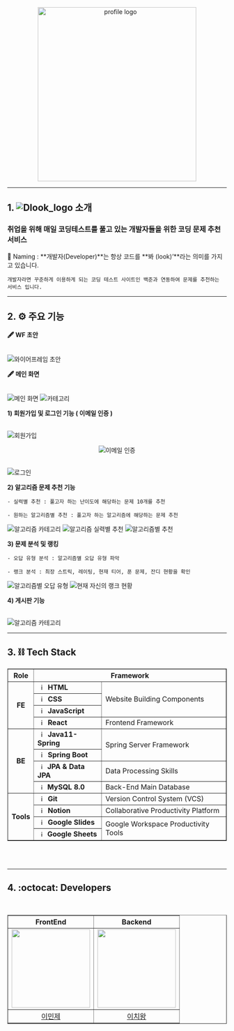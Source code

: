 <div align="center">
    <img src="./Assets/img/Dlook_image.png" width = 85% height=400vh alt="profile logo">
</div>

------------------------------------------

## 1. ![Dlook_logo](./Assets/img/Dlook_logo.png) 소개

  ### **취업을 위해 매일 코딩테스트를 풀고 있는 개발자들을 위한 코딩 문제 추천 서비스**

  🌊 Naming : **개발자(Developer)**는 항상 코드를 **봐 (look)’**라는 의미를 가지고 있습니다.
  
    개발자라면 꾸준하게 이용하게 되는 코딩 테스트 사이트인 백준과 연동하여 문제를 추천하는 서비스 입니다.

------------------------------------------------------

## 2. ⚙️ 주요 기능

**🖋 WF 초안** <br/><br/>

  ![와이어프레임 초안](./Assets/img/Dlook_wireframe.png)


**🖋 메인 화면** <br/><br/>

  ![메인 화면](./Assets/img/Dlook_main.png)
  ![카테고리](./Assets/img/Dlook_category.png)


**1) 회원가입 및 로그인 기능 ( 이메일 인증 )** <br/><br/>
  
  ![회원가입](./Assets/img/Dlook_login.png)

  <div align="center">
    <img src="./Assets/img/Dlook_email.png" alt="이메일 인증">
  </div><br/>

  ![로그인](./Assets/img/Dlook_join.png)


**2) 알고리즘 문제 추천 기능**

    - 실력별 추천 : 풀고자 하는 난이도에 해당하는 문제 10개를 추천

    - 원하는 알고리즘별 추천 : 풀고자 하는 알고리즘에 해당하는 문제 추천

  ![알고리즘 카테고리](./Assets/img/Dlook_algorithm_category.png)
  ![알고리즘 실력별 추천](./Assets/img/Dlook_algorithm_level.png)
  ![알고리즘별 추천](./Assets/img/Dlook_algorithm.png)


**3) 문제 분석 및 랭킹**

    - 오답 유형 분석 : 알고리즘별 오답 유형 파악

    - 랭크 분석 : 최장 스트릭, 레이팅, 현재 티어, 푼 문제, 잔디 현황을 확인

  ![알고리즘별 오답 유형](./Assets/img/Dlook_algorithm_analyze.png)
  ![현재 자신의 랭크 현황](./Assets/img/Dlook_rank_analyze.png)


**4) 게시판 기능** <br/><br/>

  ![알고리즘 카테고리](./Assets/img/Dlook_boards.png)

------------------------------------------------------

## 3. ⛓ Tech Stack

<div align="center">
    <table border=""4>
        <th align="center">Role</th>
        <th style="text-align : center;" colspan="2">Framework</th>
        <!-- FrontEnd Stack -->
        <tr>
            <td rowspan="4" align="center"><b>FE</td>
            <td><img src="https://github.com/noxknow/Java_study/assets/122594223/60b9eb2f-a59b-4c2f-9cfd-cbf70ded94a8" width="15px" alt="_icon" />&nbsp;&nbsp;<b>HTML</td>
            <td rowspan="3">Website Building Components</td>
        </tr>
        <tr>
            <td><img src="https://github.com/noxknow/Java_study/assets/122594223/15e86c4f-497f-417c-93b3-df11584f5790" width="15px" alt="_icon" />&nbsp;&nbsp;<b>CSS</td>
        </tr>
        <tr>
            <td><img src="https://github.com/noxknow/Java_study/assets/122594223/c9876d0b-0488-47f4-ade4-2bf81aa0c688" width="15px" alt="_icon"/>&nbsp;&nbsp;<b>JavaScript</b></td>
        </tr>
        <tr>
            <td><img src="https://github.com/noxknow/Java_study/assets/122594223/25191325-930f-4e5e-a91d-fcbdc7214f9f" width="15px" alt="_icon" />&nbsp;&nbsp;<b>React</b></td>
            <td>Frontend Framework</tdi>
        </tr>
        <!-- Backend Stack -->
        <tr>
            <td rowspan="4" align="center"><b>BE</td>
            <td><img src="https://user-images.githubusercontent.com/112257466/209075018-0a1f7f14-a910-4d16-a4e4-51929b99e1ae.png" width="15px" alt="_icon" />&nbsp;&nbsp;<b>Java11-Spring</td>
            <td rowspan="2">Spring Server Framework</td>
        </tr>
        <tr>
            <td><img src="https://user-images.githubusercontent.com/112257466/209075280-78be8487-7d6a-485c-92a8-d6677f0caab9.png" width="15px" alt="_icon" />&nbsp;&nbsp;<b>Spring Boot</td>
            <tr>
            <td><img src="https://user-images.githubusercontent.com/112257466/209076523-777fe02a-455f-48a0-a4b1-aeb9fff17b10.png" width="14px" alt="_icon" />&nbsp;&nbsp;<b>JPA & Data JPA</td>
            <td rowspan=1>Data Processing Skills</td>
        </tr>
        <tr>
            <td><img src="https://user-images.githubusercontent.com/112257466/209078356-d9120e3d-9498-4ee4-a38d-139a263910f4.png" width="14px" alt="_icon" />&nbsp;&nbsp;<b>MySQL 8.0</td>
            <td>Back-End Main Database</td>
        </tr>     
        <!-- Tools --> 
        <tr>
            <td rowspan="4" align="center"><b>Tools</td>
            <td><img src="https://github.com/noxknow/Java_study/assets/122594223/11e27614-1338-4963-8630-44b8dbd4b6a4" width="15px" alt="_icon" />&nbsp;&nbsp;<b>Git</td>
            <td>Version Control System (VCS)</td>
        </tr>
        <tr>
            <td><img src="https://github.com/noxknow/Java_study/assets/122594223/b2883ee7-9efe-46d0-ac19-be48846c61e7" width="15px" alt="_icon" />&nbsp;&nbsp;<b>Notion</td>
            <td>Collaborative Productivity Platform</td>
        </tr>
        <tr>
            <td><img src="https://github.com/noxknow/Java_study/assets/122594223/0b33547c-2a94-40c8-893e-81eff4627055" width="15px" alt="_icon" />&nbsp;&nbsp;<b>Google Slides</td>
            <td rowspan="2">Google Workspace Productivity Tools</td>
            <tr>
            <td><img src="https://github.com/noxknow/Java_study/assets/122594223/0aec4756-4dd2-43a4-904c-69f92dae8b72" width="14px" alt="_icon" />&nbsp;&nbsp;<b>Google Sheets</td>
        </tr>
    </table>
</div>
<br/><br/>

------------------------------------------------------

## 4. :octocat: Developers

<br/>
<div align="center">
    <table border="" width="50%">
        <tr>
            <th style="text-align : center;">FrontEnd</th>
            <th style="text-align : center;">Backend</th>
        </tr>
        <tr>
            <td align="center"><a href="https://github.com/OlMinJe"><img src="https://avatars.githubusercontent.com/u/118544134?v=4" width="180px;" style="vertical-align:top" alt=""></td>
            <td align="center"><a href="https://github.com/noxknow"><img src="https://avatars.githubusercontent.com/u/122594223?v=4" width="180px;" style="vertical-align:top" alt=""></td>
        </tr>
        <tr>
            <td align="center"><a href="https://github.com/h-beeen">이민제</td>
            <td align="center"><a href="https://github.com/tioon">이치왕</td>
        </tr>
    </table>
</div>
